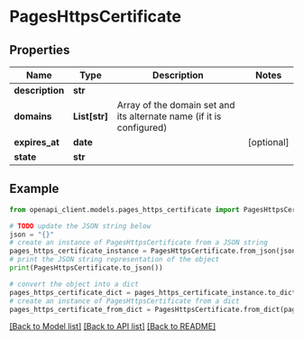 # PagesHttpsCertificate


## Properties

Name | Type | Description | Notes
------------ | ------------- | ------------- | -------------
**description** | **str** |  | 
**domains** | **List[str]** | Array of the domain set and its alternate name (if it is configured) | 
**expires_at** | **date** |  | [optional] 
**state** | **str** |  | 

## Example

```python
from openapi_client.models.pages_https_certificate import PagesHttpsCertificate

# TODO update the JSON string below
json = "{}"
# create an instance of PagesHttpsCertificate from a JSON string
pages_https_certificate_instance = PagesHttpsCertificate.from_json(json)
# print the JSON string representation of the object
print(PagesHttpsCertificate.to_json())

# convert the object into a dict
pages_https_certificate_dict = pages_https_certificate_instance.to_dict()
# create an instance of PagesHttpsCertificate from a dict
pages_https_certificate_from_dict = PagesHttpsCertificate.from_dict(pages_https_certificate_dict)
```
[[Back to Model list]](../README.md#documentation-for-models) [[Back to API list]](../README.md#documentation-for-api-endpoints) [[Back to README]](../README.md)


